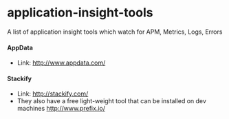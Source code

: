 # application-insight-tools

A list of application insight tools which watch for APM, Metrics, Logs, Errors

#### AppData
 * Link: http://www.appdata.com/

#### Stackify
 * Link: http://stackify.com/
 * They also have a free light-weight tool that can be installed on dev machines http://www.prefix.io/
